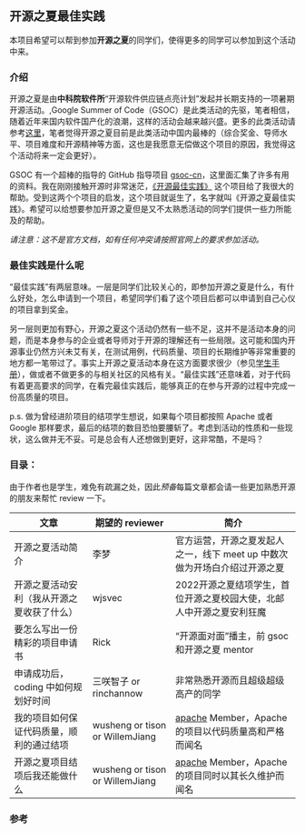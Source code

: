 ## 开源之夏最佳实践

本项目希望可以帮到参加**开源之夏**的同学们，使得更多的同学可以参加到这个活动中来。

### 介绍

开源之夏是由**中科院软件所**“开源软件供应链点亮计划”发起并长期支持的一项暑期开源活动。,Google Summer of Code（GSOC）是此类活动的先驱，笔者相信，随着近年来国内软件国产化的浪潮，这样的活动会越来越兴盛。更多的此类活动请参考[这里](https://github.com/LinuxSuRen/open-source-best-practice/discussions/133)，笔者觉得开源之夏目前是此类活动中国内最棒的（综合奖金、导师水平、项目难度和开源精神等方面，这也是我愿意无偿做这个项目的原因，我觉得这个活动将来一定会更好）。


GSOC 有一个超棒的指导的 GitHub 指导项目 [gsoc-cn](https://github.com/gsoc-cn/gsoc-cn)，这里面汇集了许多有用的资料。我在刚刚接触开源时非常迷茫，[《开源最佳实践》](https://github.com/LinuxSuRen/open-source-best-practice) 这个项目给了我很大的帮助。受到这两个个项目的启发，这个项目就诞生了，名字就叫《开源之夏最佳实践》。希望可以给想要参加开源之夏但是又不太熟悉活动的同学们提供一些力所能及的帮助。


*请注意：这不是官方文档，如有任何冲突请按照官网上的要求参加活动。*

### 最佳实践是什么呢

“最佳实践”有两层意味。一层是同学们比较关心的，即参加开源之夏是什么，有什么好处，怎么申请到一个项目，希望同学们看了这个项目后都可以申请到自己心仪的项目拿到奖金。


另一层则更加有野心，开源之夏这个活动仍然有一些不足，这并不是活动本身的问题，而是本身参与的企业或者导师对于开源的理解还有一些局限。这可能和国内开源事业仍然方兴未艾有关，在测试用例，代码质量、项目的长期维护等非常重要的地方都一笔带过了。事实上开源之夏活动本身在这方面要求很少（参见[学生手册](https://summer-ospp.ac.cn/help)），做或者不做更多的与相关社区的风格有关。“最佳实践”还意味着，对于代码有着更高要求的同学，在看完最佳实践后，能够真正的在参与开源的过程中完成一份高质量的项目。


p.s. 做为曾经进阶项目的结项学生想说，如果每个项目都按照 Apache 或者 Google 那样要求，最后的结项的数目恐怕要腰斩了。考虑到活动的性质和一些现状，这么做并无不妥。可是总会有人还想做到更好，这非常酷，不是吗？



### 目录：

由于作者也是学生，难免有疏漏之处，因此*预备*每篇文章都会请一些更加熟悉开源的朋友来帮忙 review 一下。



| 文章                                       | 期望的 reviewer                 | 简介                                                         |
| ------------------------------------------ | ------------------------------- | ------------------------------------------------------------ |
| 开源之夏活动简介                           | 李梦                            | 官方运营，开源之夏发起人之一，线下 meet up 中数次做为开场白介绍过开源之夏 |
| 开源之夏活动安利（我从开源之夏收获了什么） | wjsvec                          | 2022开源之夏结项学生，首位开源之夏校园大使，北邮人中开源之夏安利狂魔 |
| 要怎么写出一份精彩的项目申请书             | Rick                            | “开源面对面”播主，前 gsoc 和开源之夏 mentor                  |
| 申请成功后，coding 中如何规划好时间           | 三咲智子 or rinchannow          | 非常熟悉开源而且超级超级高产的同学        |
| 我的项目如何保证代码质量，顺利的通过结项   | wusheng or tison or WillemJiang | [apache](https://github.com/apache) Member，Apache 的项目以代码质量高和严格而闻名 |
| 开源之夏项目结项后我还能做什么             | wusheng or tison or WillemJiang | [apache](https://github.com/apache) Member，Apache 的项目同时以其长久维护而闻名 |



### 参考

